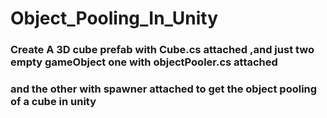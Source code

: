 # Object_Pooling_In_Unity
### Create A 3D cube prefab with Cube.cs attached ,and  just two empty gameObject one with objectPooler.cs attached
### and the other with spawner attached to get the object pooling of a cube in unity
